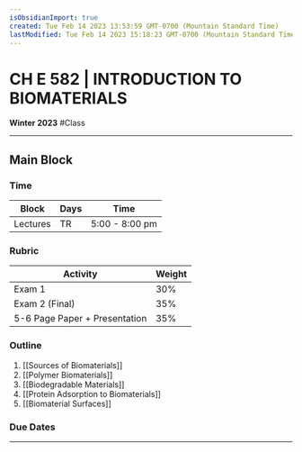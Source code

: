 ```yaml
---
isObsidianImport: true
created: Tue Feb 14 2023 13:53:59 GMT-0700 (Mountain Standard Time)
lastModified: Tue Feb 14 2023 15:18:23 GMT-0700 (Mountain Standard Time)
---
```

# CH E 582 | INTRODUCTION TO BIOMATERIALS
**Winter 2023** #Class

---

## Main Block
### Time
| Block    | Days | Time |
| -------- | ---- | ---- |
| Lectures |  TR    | 5:00 - 8:00 pm     |

### Rubric
| Activity                      | Weight |
| ----------------------------- | ------ |
| Exam 1                        | 30%    |
| Exam 2 (Final)                | 35%    |
| 5-6 Page Paper + Presentation | 35%    |

### Outline
1. [[Sources of Biomaterials]]
2. [[Polymer Biomaterials]]
3. [[Biodegradable Materials]]
4. [[Protein Adsorption to Biomaterials]]
5. [[Biomaterial Surfaces]]
### Due Dates

---

